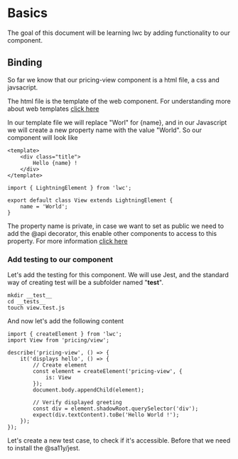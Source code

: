 # Basics
The goal of this document will be learning lwc by adding functionality to our component.

## Binding
So far we know that our pricing-view component is a html file, a css and javsacript. 

The html file is the template of the web component. For understanding more about web templates [click here](https://www.html5rocks.com/en/tutorials/webcomponents/template/) 

In our template file we will replace "Worl" for {name}, and in our Javascript we will create a new property name with the value "World". 
So our component will look like 

````
<template>
    <div class="title">
        Hello {name} !
    </div>
</template>
````

````
import { LightningElement } from 'lwc';

export default class View extends LightningElement {
    name = 'World';
}
````

The property name is private, in case we want to set as public we need to add the @api decorator, this enable other components to access to this property.
For more information [click here](https://lwc.dev/guide/html_templates#data-binding)


### Add testing to our component
Let's add the testing for this component. We will use Jest, and the standard way of creating test will be a subfolder named "__test__".

````
mkdir __test__
cd __tests__
touch view.test.js
````

And now let's add the following content

````
import { createElement } from 'lwc';
import View from 'pricing/view';

describe('pricing-view', () => {
    it('displays hello', () => {
        // Create element
        const element = createElement('pricing-view', {
            is: View
        });
        document.body.appendChild(element);

        // Verify displayed greeting
        const div = element.shadowRoot.querySelector('div');
        expect(div.textContent).toBe('Hello World !');
    });    
});
````

Let's create a new test case, to check if it's accessible. Before that we need to install the @sa11y/jest. 
